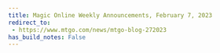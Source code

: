```yaml
---
title: Magic Online Weekly Announcements, February 7, 2023
redirect_to:
 - https://www.mtgo.com/news/mtgo-blog-272023
has_build_notes: False
---
```

